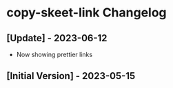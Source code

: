 # copy-skeet-link Changelog

## [Update] - 2023-06-12

- Now showing prettier links

## [Initial Version] - 2023-05-15